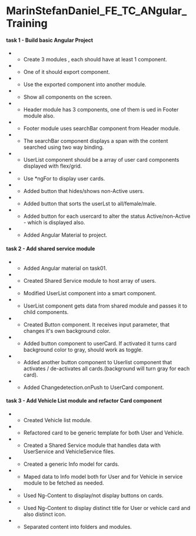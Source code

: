 # MarinStefanDaniel_FE_TC_ANgular_Training

#### task 1 - Build basic Angular Project

* - Create 3 modules , each should have at least 1 component.
* - One of it should export component.
* - Use the exported component into another module.
* - Show all components on the screen.
* - Header module has 3 components, one of them is ued in Footer module also.
* - Footer module uses searchBar component from Header module.
* - The searchBar component displays a span with the content searched using two way binding.
* - UserList component should be a array of user card components displayed with flex/grid.
* - Use *ngFor to display user cards.
* - Added button that hides/shows non-Active users.
* - Added button that sorts the userLst to all/female/male.
* - Added button for each usercard to alter the status Active/non-Active - which is displayed also.
* - Added Angular Material to project.

#### task 2 - Add shared service module

* - Added Angular material on task01.
* - Created Shared Service module to host array of users.
* - Modified UserList component into a smart component. 
* - UserList component gets data from shared module and passes it to child components.
* - Created Button component. It receives input parameter, that changes it's own background color.
* - Added button component to userCard. If activated it turns card background color to gray, should work as toggle.
* - Added another button component to Userlist component that activates / de-activates all cards.(background will turn gray for each card).
* - Added Changedetection.onPush to UserCard component.

#### task 3 - Add Vehicle List module and refactor Card component 

* - Created Vehicle list module.
* - Refactored card to be generic template for both User and Vehicle.
* - Created a Shared Service module that handles data with UserService and VehicleService files.
* - Created a generic Info model for cards.
* - Maped data to Info model both for User and for Vehicle in service module to be fetched as needed.
* - Used Ng-Content to display/not display buttons on cards.
* - Used Ng-Content to display distinct title for User or vehicle card and also distinct icon.
* - Separated content into folders and modules.
